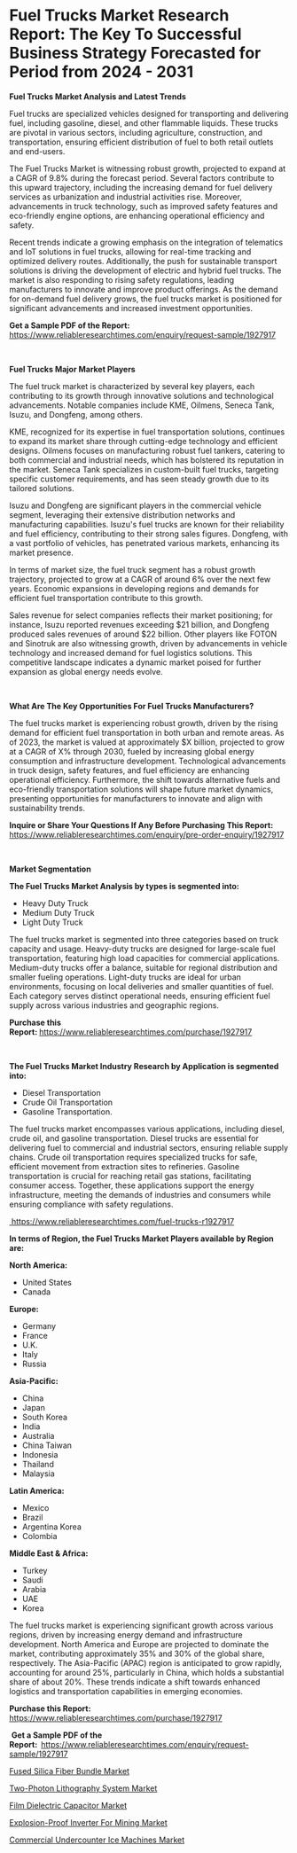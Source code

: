 <p><h1>Fuel Trucks Market Research Report: The Key To Successful Business Strategy Forecasted for Period from 2024 - 2031</h1></p><p><strong>Fuel Trucks Market Analysis and Latest Trends</strong></p>
<p><p>Fuel trucks are specialized vehicles designed for transporting and delivering fuel, including gasoline, diesel, and other flammable liquids. These trucks are pivotal in various sectors, including agriculture, construction, and transportation, ensuring efficient distribution of fuel to both retail outlets and end-users. </p><p>The Fuel Trucks Market is witnessing robust growth, projected to expand at a CAGR of 9.8% during the forecast period. Several factors contribute to this upward trajectory, including the increasing demand for fuel delivery services as urbanization and industrial activities rise. Moreover, advancements in truck technology, such as improved safety features and eco-friendly engine options, are enhancing operational efficiency and safety.</p><p>Recent trends indicate a growing emphasis on the integration of telematics and IoT solutions in fuel trucks, allowing for real-time tracking and optimized delivery routes. Additionally, the push for sustainable transport solutions is driving the development of electric and hybrid fuel trucks. The market is also responding to rising safety regulations, leading manufacturers to innovate and improve product offerings. As the demand for on-demand fuel delivery grows, the fuel trucks market is positioned for significant advancements and increased investment opportunities.</p></p>
<p><strong>Get a Sample PDF of the Report:&nbsp;</strong> <a href="https://www.reliableresearchtimes.com/enquiry/request-sample/1927917?utm_campaign=1572&utm_medium=2&utm_source=Github&utm_content=ia&utm_term=25102024&utm_id=fuel-trucks">https://www.reliableresearchtimes.com/enquiry/request-sample/1927917</a></p>
<p>&nbsp;</p>
<p><strong>Fuel Trucks Major Market Players</strong></p>
<p><p>The fuel truck market is characterized by several key players, each contributing to its growth through innovative solutions and technological advancements. Notable companies include KME, Oilmens, Seneca Tank, Isuzu, and Dongfeng, among others. </p><p>KME, recognized for its expertise in fuel transportation solutions, continues to expand its market share through cutting-edge technology and efficient designs. Oilmens focuses on manufacturing robust fuel tankers, catering to both commercial and industrial needs, which has bolstered its reputation in the market. Seneca Tank specializes in custom-built fuel trucks, targeting specific customer requirements, and has seen steady growth due to its tailored solutions.</p><p>Isuzu and Dongfeng are significant players in the commercial vehicle segment, leveraging their extensive distribution networks and manufacturing capabilities. Isuzu's fuel trucks are known for their reliability and fuel efficiency, contributing to their strong sales figures. Dongfeng, with a vast portfolio of vehicles, has penetrated various markets, enhancing its market presence.</p><p>In terms of market size, the fuel truck segment has a robust growth trajectory, projected to grow at a CAGR of around 6% over the next few years. Economic expansions in developing regions and demands for efficient fuel transportation contribute to this growth.</p><p>Sales revenue for select companies reflects their market positioning; for instance, Isuzu reported revenues exceeding $21 billion, and Dongfeng produced sales revenues of around $22 billion. Other players like FOTON and Sinotruk are also witnessing growth, driven by advancements in vehicle technology and increased demand for fuel logistics solutions. This competitive landscape indicates a dynamic market poised for further expansion as global energy needs evolve.</p></p>
<p>&nbsp;</p>
<p><strong>What Are The Key Opportunities For Fuel Trucks Manufacturers?</strong></p>
<p><p>The fuel trucks market is experiencing robust growth, driven by the rising demand for efficient fuel transportation in both urban and remote areas. As of 2023, the market is valued at approximately $X billion, projected to grow at a CAGR of X% through 2030, fueled by increasing global energy consumption and infrastructure development. Technological advancements in truck design, safety features, and fuel efficiency are enhancing operational efficiency. Furthermore, the shift towards alternative fuels and eco-friendly transportation solutions will shape future market dynamics, presenting opportunities for manufacturers to innovate and align with sustainability trends.</p></p>
<p><strong>Inquire or Share Your Questions If Any Before Purchasing This Report:</strong> <a href="https://www.reliableresearchtimes.com/enquiry/pre-order-enquiry/1927917?utm_campaign=1572&utm_medium=2&utm_source=Github&utm_content=ia&utm_term=25102024&utm_id=fuel-trucks">https://www.reliableresearchtimes.com/enquiry/pre-order-enquiry/1927917</a></p>
<p>&nbsp;</p>
<p><strong>Market Segmentation</strong></p>
<p><strong>The Fuel Trucks Market Analysis by types is segmented into:</strong></p>
<p><ul><li>Heavy Duty Truck</li><li>Medium Duty Truck</li><li>Light Duty Truck</li></ul></p>
<p><p>The fuel trucks market is segmented into three categories based on truck capacity and usage. Heavy-duty trucks are designed for large-scale fuel transportation, featuring high load capacities for commercial applications. Medium-duty trucks offer a balance, suitable for regional distribution and smaller fueling operations. Light-duty trucks are ideal for urban environments, focusing on local deliveries and smaller quantities of fuel. Each category serves distinct operational needs, ensuring efficient fuel supply across various industries and geographic regions.</p></p>
<p><strong>Purchase this Report:&nbsp;</strong><a href="https://www.reliableresearchtimes.com/purchase/1927917?utm_campaign=1572&utm_medium=2&utm_source=Github&utm_content=ia&utm_term=25102024&utm_id=fuel-trucks">https://www.reliableresearchtimes.com/purchase/1927917</a></p>
<p>&nbsp;</p>
<p><strong>The Fuel Trucks Market Industry Research by Application is segmented into:</strong></p>
<p><ul><li>Diesel Transportation</li><li>Crude Oil Transportation</li><li>Gasoline Transportation.</li></ul></p>
<p><p>The fuel trucks market encompasses various applications, including diesel, crude oil, and gasoline transportation. Diesel trucks are essential for delivering fuel to commercial and industrial sectors, ensuring reliable supply chains. Crude oil transportation requires specialized trucks for safe, efficient movement from extraction sites to refineries. Gasoline transportation is crucial for reaching retail gas stations, facilitating consumer access. Together, these applications support the energy infrastructure, meeting the demands of industries and consumers while ensuring compliance with safety regulations.</p></p>
<p><a href="https://www.reliableresearchtimes.com/fuel-trucks-r1927917?utm_campaign=1572&utm_medium=2&utm_source=Github&utm_content=ia&utm_term=25102024&utm_id=fuel-trucks">&nbsp;https://www.reliableresearchtimes.com/fuel-trucks-r1927917</a></p>
<p><strong>In terms of Region, the Fuel Trucks Market Players available by Region are:</strong></p>
<p>
    <p> <strong> North America: </strong>
        <ul>
            <li>United States</li>
            <li>Canada</li>
        </ul>
        </p> 
    <p> <strong> Europe: </strong>
        <ul>
            <li>Germany</li>
            <li>France</li>
            <li>U.K.</li>
            <li>Italy</li>
            <li>Russia</li>
        </ul>
        </p> 
    <p> <strong> Asia-Pacific: </strong>
        <ul>
            <li>China</li>
            <li>Japan</li>
            <li>South Korea</li>
            <li>India</li>
            <li>Australia</li>
            <li>China Taiwan</li>
            <li>Indonesia</li>
            <li>Thailand</li>
            <li>Malaysia</li>
        </ul>
        </p> 
    <p> <strong> Latin America: </strong>
        <ul>
            <li>Mexico</li>
            <li>Brazil</li>
            <li>Argentina Korea</li>
            <li>Colombia</li>
        </ul>
        </p> 
    <p> <strong> Middle East & Africa: </strong>
        <ul>
            <li>Turkey</li>
            <li>Saudi</li>
            <li>Arabia</li>
            <li>UAE</li>
            <li>Korea</li>
        </ul>
    </p>
    </p>
<p><p>The fuel trucks market is experiencing significant growth across various regions, driven by increasing energy demand and infrastructure development. North America and Europe are projected to dominate the market, contributing approximately 35% and 30% of the global share, respectively. The Asia-Pacific (APAC) region is anticipated to grow rapidly, accounting for around 25%, particularly in China, which holds a substantial share of about 20%. These trends indicate a shift towards enhanced logistics and transportation capabilities in emerging economies.</p></p>
<p><strong>Purchase this Report: </strong><a href="https://www.reliableresearchtimes.com/purchase/1927917?utm_campaign=1572&utm_medium=2&utm_source=Github&utm_content=ia&utm_term=25102024&utm_id=fuel-trucks">https://www.reliableresearchtimes.com/purchase/1927917</a></p>
<p>&nbsp;<strong>Get a Sample PDF of the Report:&nbsp;&nbsp;</strong><a href="https://www.reliableresearchtimes.com/enquiry/request-sample/1927917?utm_campaign=1572&utm_medium=2&utm_source=Github&utm_content=ia&utm_term=25102024&utm_id=fuel-trucks">https://www.reliableresearchtimes.com/enquiry/request-sample/1927917</a></p>
<p><strong></strong></p>
<p><p><a href="https://www.linkedin.com/pulse/emerging-fused-silica-fiber-bundle-market-opportunities-zscif?utm_campaign=1572&utm_medium=2&utm_source=Github&utm_content=ia&utm_term=25102024&utm_id=fuel-trucks">Fused Silica Fiber Bundle Market</a></p><p><a href="https://www.linkedin.com/pulse/unlocking-growth-potential-strategic-analysis-two-photon-omgne?utm_campaign=1572&utm_medium=2&utm_source=Github&utm_content=ia&utm_term=25102024&utm_id=fuel-trucks">Two-Photon Lithography System Market</a></p><p><a href="https://www.linkedin.com/pulse/opportunities-challenges-film-dielectric-capacitor-market-strategic-1mgsf?utm_campaign=1572&utm_medium=2&utm_source=Github&utm_content=ia&utm_term=25102024&utm_id=fuel-trucks">Film Dielectric Capacitor Market</a></p><p><a href="https://www.linkedin.com/pulse/explosion-proof-inverter-mining-industry-sector-new-dgqge?utm_campaign=1572&utm_medium=2&utm_source=Github&utm_content=ia&utm_term=25102024&utm_id=fuel-trucks">Explosion-Proof Inverter For Mining Market</a></p><p><a href="https://issuu.com/reportprime-2/docs/commercial-undercounter-ice-machine_c883825ef317d8?utm_campaign=1572&utm_medium=2&utm_source=Github&utm_content=ia&utm_term=25102024&utm_id=fuel-trucks">Commercial Undercounter Ice Machines Market</a></p></p>